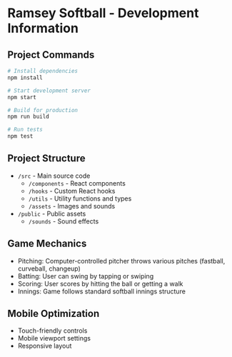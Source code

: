 # Ramsey Softball - Development Information

## Project Commands

```bash
# Install dependencies
npm install

# Start development server
npm start

# Build for production
npm run build

# Run tests
npm test
```

## Project Structure

- `/src` - Main source code
  - `/components` - React components
  - `/hooks` - Custom React hooks
  - `/utils` - Utility functions and types
  - `/assets` - Images and sounds
- `/public` - Public assets
  - `/sounds` - Sound effects

## Game Mechanics

- Pitching: Computer-controlled pitcher throws various pitches (fastball, curveball, changeup)
- Batting: User can swing by tapping or swiping
- Scoring: User scores by hitting the ball or getting a walk
- Innings: Game follows standard softball innings structure

## Mobile Optimization

- Touch-friendly controls
- Mobile viewport settings
- Responsive layout
